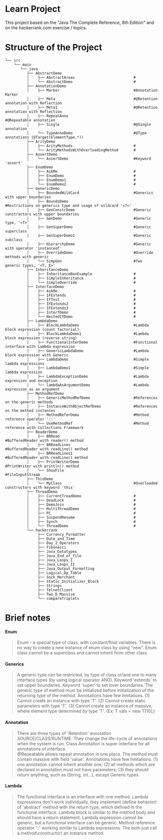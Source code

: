 # Learn Project

This project based on the "Java The Complete Reference, 8th Edition" and on the hackerrank.com exercise / topics.

# Structure of the Project

    └── src
        └── main
           └── java 
              ├── AbstractDemo
              │    ├── AbstractAreas                           #
              │    └── AbstractDemo                            #
              ├── AnnotationDemo
              │    ├── Marker                                  #Annotation Marker  
              │    ├── Meta                                    #@Retention annotation with Reflection
              │    ├── Meta1                                   #@Retention annotation with Reflection
              │    ├── RepeatAnno                              #@Repeatable annotation
              │    ├── Single                                  #@Single annotation
              │    └── TypeAnnoDemo                            #@Type annotations (@Target(ElementType.*))
              ├── ArityDemo
              │    ├── ArityMethods                            #
              │    └── ArityMethodsWithOverloadingMethod       #
              ├── AssertDemo
              │    └── AssertDemo                              #Keyword 'assert'
              ├── EnumDemo
              │    ├── AskMe                                   #
              │    ├── EnumDemo                                #
              │    ├── EnumDemo1                               #
              │    └── EnumDemo2                               #
              ├── GenericDemo
              │    ├── BoundedWildCard                         #Generics with upper boundaries
              │    ├── BoundsDemo                              #Restrictions on generics type and usage of wildcard '<?>'
              │    ├── GenConstrDemo                           #Generic constructors with upper boundaries
              │    ├── GenDemo                                 #Generic type, '<T>'
              │    ├── GenSuperDemo                            #Generic superclass
              │    ├── GenSuperDemo1                           #Generic subclass
              │    ├── HierarchyDemo                           #Generic with operator 'instanceof'
              │    ├── OverrideDemo                            #Override methods with generic
              │    └── SimpGen                                 #Two generic types, '<T, E>'
              ├── InheritanceDemo
              │    ├── InheritanceBoxExample                   #
              │    ├── SimpleInheritance                       #
              │    └── SimpleOverride                          #
              ├── InterfaceDemo
              │    ├── AskMe                                   #
              │    ├── IFExtends                               #
              │    ├── IfTest                                  #
              │    ├── IFExtends2                              #
              │    ├── IFExtends3                              #
              │    ├── InterfDemo                              #
              │    └── NestedIfDemo                            #
              ├── LambdaDemo
              │    ├── BlockLambdaDemo                         #Lambda block expression (count factorial)
              │    ├── BlockLambdaDemo1                        #Lambda block expression (reverse string)
              │    ├── FunctionalInterDemo                     #Functional interface with Lambda expression
              │    ├── GenericLambdaDemo                       #Lambda block expression with Generic
              │    ├── LambdaDemo                              #Simple lambda expressions
              │    ├── LambdaDemo1                             #Simple lambda expression
              │    ├── LambdaExceptionDemo                     #Lambda expression and exception
              │    └── lambdaAsArgumentDemo                    #Lambda expression as an argument 
              ├── MethodRefDemo
              │    ├── GenericMethodRefDemo                    #References on the generic methods
              │    ├── InstanceWithObjectRefDemo               #References on the method instances 
              │    ├── MethodReferDemo                         #Method reference operator '::'
              │    └── UseMethodRef                            #Method reference with Collections Framework
              ├── ReaderDemo
              │    ├── BRRead                                  #BufferedReader with reader() method
              │    ├── BRReadLines                             #BufferedReader with readLine() method
              │    ├── BRReadLines1                            #BufferedReader with readLine() method
              │    ├── PrintWriterDemo                         #PrintWriter with println() method
              │    └── ShowFile                                #FileInputStream
              ├── ThisDemo
              │    └── MyClass                                 #Overloaded constructors with keyword 'this'
              ├── ThreadDemo 
              │    ├── CurrentTreadDemo                        #
              │    ├── DeadLock                                #
              │    ├── DemoJoin                                #
              │    ├── MultiThreadDemo                         #
              │    ├── PC                                      #
              │    ├── SuspendResume                           #
              │    ├── Synch                                   #
              │    └── ThreadDemo                              #
              └── hackerrank
                   ├── Currency_Formatter
                   ├── Date_and_Time
                   ├── Day_2_Operators
                   ├── Fibonacci
                   ├── Java_Datatypes
                   ├── Java_End_of_file
                   ├── Java_Loops_I
                   ├── Java_Loops_II
                   ├── Java_Output_Formatting
                   ├── Logical_Op_Table
                   ├── Sock_Merchant
                   ├── Static_Initializer_Block
                   ├── Strings
                   ├── TelnetClient
                   ├── Two_D_Massive
                   └── compareTriplets   


# Brief notes

<h4>Enum</h4>

>Enum - a special type of class, with constant/final variables. There is no way to create a new instance of enum class by using 
"new". Enum class cannot be a superclass and cannot inherit from other class

<h4>Generics</h4>

>A generic type can be restricted, by type of class or/and one to many interface types (by using logical operator AND). Keyword
'extends' to set upper boundaries. Keyword 'super' to set lover boundaries. The generic type of method must be initialized before initialization of the returning type of the method. Annotations have few limitations. (1) Cannot create an instance with type 'T'. (2) Cannot create static parameters with type 'T'. (3) Cannot create an instance of massive, where element type determined by type 'T'. (Ex: T vals = new Т[10];)

<h4>Annotation</h4>

>There are three types of 'Retention' annotation SOURCE/CLASS/RUNTIME. They change the life-cycle of annotations when the system is run. Class Annotation is super-interface for all annotations of interface.  
@Repeatable allows repeat annotation in one place. The method must contain massive with field 'value'. Annotations have few limitations. (1) one annotation cannot inherit another one; (2) all methods which are declared in annotation must not have parameters; (3) they should return anything, such as (String, int...), except Generic types.

<h4>Lambda</h4>

>The functional interface is an interface with one method. Lambda expressions don't work individually, they implement (define behavior) of 'abstract' method with the return type, which defined in the functional interface. Lambda block is similar to the method body and should have a return statement. Lambda expression cannot be generic, but a functional interface can be generic.  Method reference operator '::' working similar to Lambda expressions. The both just call a method\constructor\ an instance method.